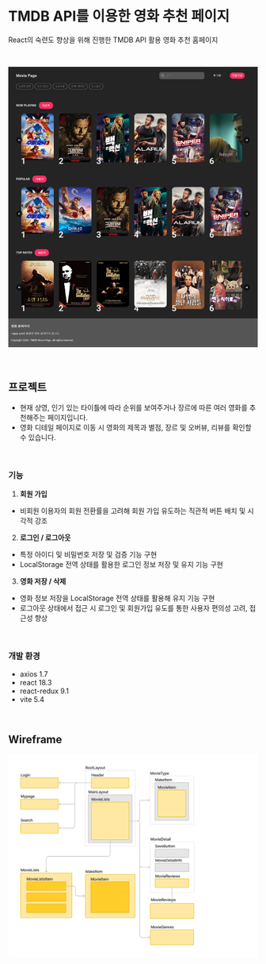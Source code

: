 # TMDB API를 이용한 영화 추천 페이지

React의 숙련도 향상을 위해 진행한 TMDB API 활용 영화 추천 홈페이지

<br/>

![Main Image](./public/main.png)

<br/>

## 프로젝트

- 현재 상영, 인기 있는 타이틀에 따라 순위를 보여주거나 장르에 따른 여러 영화를 추천해주는 페이지입니다.
- 영화 디테일 페이지로 이동 시 영화의 제목과 별점, 장르 및 오버뷰, 리뷰를 확인할 수 있습니다.

<br/>

### 기능

1. **회원 가입**

- 비회원 이용자의 회원 전환률을 고려해 회원 가입 유도하는 직관적 버튼 배치 및 시각적 강조

2. **로그인 / 로그아웃**

- 특정 아이디 및 비밀번호 저장 및 검증 기능 구현
- LocalStorage 전역 상태를 활용한 로그인 정보 저장 및 유지 기능 구현

3. **영화 저장 / 삭제**

- 영화 정보 저장을 LocalStorage 전역 상태를 활용해 유지 기능 구현
- 로그아웃 상태에서 접근 시 로그인 및 회원가입 유도를 통한 사용자 편의성 고려, 접근성 향상

<br/>

### 개발 환경

- axios 1.7
- react 18.3
- react-redux 9.1
- vite 5.4

<br/>

## Wireframe

![wireframe](./public/movie_frame.jpg)
